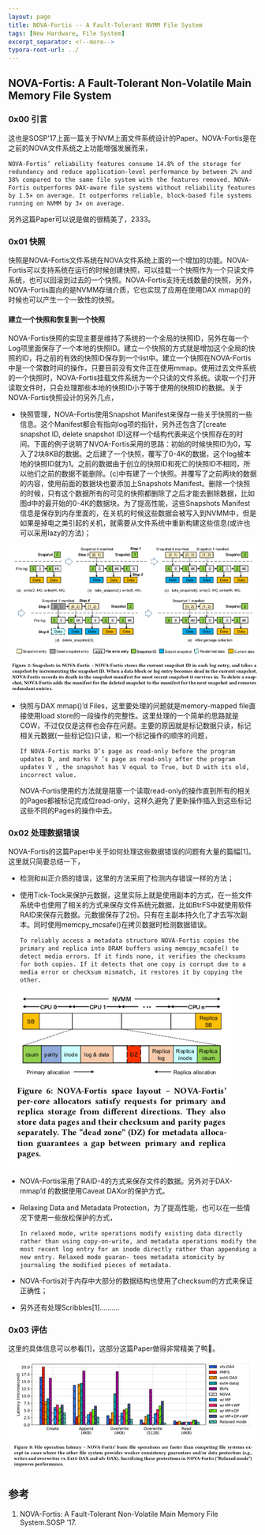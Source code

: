 ```yaml
---
layout: page
title: NOVA-Fortis -- A Fault-Tolerant NVMM File System
tags: [New Hardware, File System]
excerpt_separator: <!--more-->
typora-root-url: ../
---
```




## NOVA-Fortis: A Fault-Tolerant Non-Volatile Main Memory File System

### 0x00 引言

  这也是SOSP'17上面一篇关于NVM上面文件系统设计的Paper。NOVA-Fortis是在之前的NOVA文件系统之上功能增强发展而来，

```
NOVA-Fortis’ reliability features consume 14.8% of the storage for redundancy and reduce application-level performance by between 2% and 38% compared to the same file system with the features removed. NOVA-Fortis outperforms DAX-aware file systems without reliability features by 1.5× on average. It outperforms reliable, block-based file systems running on NVMM by 3× on average.
```

 另外这篇Paper可以说是做的很精美了，2333。



### 0x01 快照

  快照是NOVA-Fortis文件系统在NOVA文件系统上面的一个增加的功能。NOVA-Fortis可以支持系统在运行的时候创建快照，可以挂载一个快照作为一个只读文件系统，也可以回滚到过去的一个快照。NOVA-Fortis支持无线数量的快照，另外，NOVA-Fortis面向的是NVMM存储介质，它也实现了应用在使用DAX mmap()的时候也可以产生一个一致性的快照。



#### 建立一个快照和恢复到一个快照

  NOVA-Fortis快照的实现主要是维持了系统的一个全局的快照ID，另外在每一个Log项里面保存了一个本地的快照ID。建立一个快照的方式就是增加这个全局的快照的ID，将之前的有效的快照ID保存到一个list中。建立一个快照在NOVA-Fortis中是一个常数时间的操作，只要目前没有文件正在使用mmap。使用过去文件系统的一个快照时，NOVA-Fortis挂载文件系统为一个只读的文件系统。读取一个打开读取文件时，只会处理那些本地的快照ID小于等于使用的快照ID的数据。关于NOVA-Fortis快照设计的另外几点，

* 快照管理，NOVA-Fortis使用Snapshot Manifest来保存一些关于快照的一些信息。这个Manifest都会有指向log项的指针，另外还包含了[create snapshot ID, delete snapshot ID)这样一个结构代表来这个快照存在的时间。下面的例子说明了NVOA-Fortis采用的思路：初始的时候快照ID为0，写入了2块8KB的数据。之后建了一个快照，覆写了0-4K的数据，这个log被本地的快照ID就为1。之前的数据由于创立的快照ID和死亡的快照ID不相同，所以他们之前的数据不能删除。(c)中有建了一个快照。并覆写了之前两块的数据的内容，使用前面的数据块也要添加上Snapshots Manifest。删除一个快照的时候，只有这个数据所有的可见的快照都删除了之后才能去删除数据，比如图d中的最开始的0-4K的数据块。为了提高性能，这些Snapshots Manifest信息是保存到内存里面的，在关机的时候这些数据会被写入到NVMM中，但是如果是掉电之类引起的关机，就需要从文件系统中重新构建这些信息(或许也可以采用lazy的方法)；

![novaf-snapshots](/assets/img/novaf-snapshots.png)

* 快照与DAX mmap()’d Files，这里要处理的问题就是memory-mapped file直接使用load store的一段操作的完整性。这里处理的一个简单的思路就是COW，不过仅仅是这样也会存在问题。主要的原因就是标记数据只读，标记相关元数据(一些标记位)只读，和一个标记操作的顺序的问题，

  ```
  If NOVA-Fortis marks D’s page as read-only before the program updates D, and marks V ’s page as read-only after the program updates V , the snapshot has V equal to True, but D with its old, incorrect value.
  ```

  NOVA-Fortis使用的方法就是阻塞一个读取read-only的操作直到所有的相关的Pages都被标记完成位read-only，这样久避免了更新操作插入到这些标记这些不同的Pages的操作中去。



### 0x02 处理数据错误

 NOVA-Fortis的这篇Paper中关于如何处理这些数据错误的问题有大量的篇幅[1]。这里就只简要总结一下，  

* 检测和纠正介质的错误，这里的方法采用了检测内存错误一样的方法；

* 使用Tick-Tock来保护元数据，这里实际上就是使用副本的方式，在一些文件系统中也使用了相关的方式来保存文件系统元数据，比如BtrFS中就使用软件RAID来保存元数据。元数据保存了2份。只有在主副本持久化了才去写次副本。同时使用memcpy_mcsafe()在拷贝数据时检测数据错误。

  ```
  To reliably access a metadata structure NOVA-Fortis copies the primary and replica into DRAM buffers using memcpy_mcsafe() to detect media errors. If it finds none, it verifies the checksums for both copies. If it detects that one copy is corrupt due to a media error or checksum mismatch, it restores it by copying the other.
  ```


![novaf-layout](/assets/img/novaf-layout.png)

* NOVA-Fortis采用了RAID-4的方式来保存文件的数据。另外对于DAX-mmap’d 的数据使用Caveat DAXor的保护方式。

* Relaxing Data and Metadata Protection，为了提高性能，也可以在一些情况下使用一些放松保护的方式，

  ```
  In relaxed mode, write operations modify existing data directly rather than using copy-on-write, and metadata operations modify the most recent log entry for an inode directly rather than appending a new entry. Relaxed mode guaran- tees metadata atomicity by journaling the modified pieces of metadata.
  ```

* NOVA-Fortis对于内存中大部分的数据结构也使用了checksum的方式来保证正确性；

* 另外还有处理Scribbles[1]……....



### 0x03 评估

  这里的具体信息可以参看[1]，这部分这篇Paper做得非常精美了鸭🦆。

![novaf-perf](/assets/img/novaf-perf.png)





## 参考

1. NOVA-Fortis: A Fault-Tolerant Non-Volatile Main Memory File System.SOSP ’17.